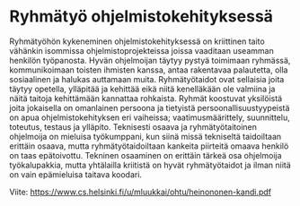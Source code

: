 # Ryhmätyö ohjelmistokehityksessä 

Ryhmätyöhön kykeneminen ohjelmistokehityksessä on kriittinen taito vähänkin isommissa ohjelmistoprojekteissa joissa vaaditaan useamman henkilön työpanosta. Hyvän ohjelmoijan täytyy pystyä toimimaan ryhmässä, kommunikoimaan toisten ihmisten kanssa, antaa rakentavaa palautetta, olla sosiaalinen ja halukas auttamaan muita. Ryhmätyötaidot ovat sellaisia joita täytyy opetella, ylläpitää ja kehittää eikä niitä kenelläkään ole valmiina ja näitä taitoja kehittämään kannattaa rohkaista.
Ryhmät koostuvat yksilöistä joita jokaisella on omanlainen persoona ja tietyistä persoonallisuustyypeistä on apua ohjelmistokehityksen eri vaiheissa; vaatimusmäärittely, suunnittelu, toteutus, testaus ja ylläpito. Teknisesti osaava ja ryhmätyötaitoinen ohjelmoija on mieluisa työkumppani, kun siinä missä tekniseltä taidoiltaan erittäin osaava, mutta ryhmätyötaidoiltaan kankeita piirteitä omaava henkilö on taas epätoivottu. Tekninen osaaminen on erittäin tärkeä osa ohjelmoija työkalupakkia, mutta yhtälailla kriitistä on hyvät ryhmätyötaidot ja ilman niitä on vain epämieluisa taitava koodari.

Viite: https://www.cs.helsinki.fi/u/mluukkai/ohtu/heinononen-kandi.pdf


